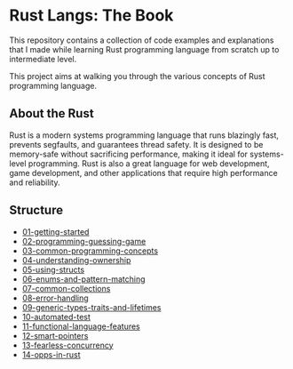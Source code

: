 # Rust Langs: The Book

This repository contains a collection of code examples and explanations that I made while learning Rust programming language from scratch up to intermediate level.

This project aims at walking you through the various concepts of Rust programming language. 


## About the Rust

Rust is a modern systems programming language that runs blazingly fast, prevents segfaults, and guarantees thread safety. It is designed to be memory-safe without sacrificing performance, making it ideal for systems-level programming. Rust is also a great language for web development, game development, and other applications that require high performance and reliability.

## Structure

- [01-getting-started](https://github.com/PervezSH/rust-langs-the-book/tree/master/01-getting-started)
- [02-programming-guessing-game](https://github.com/PervezSH/rust-langs-the-book/tree/master/02-programming-guessing-game/guessing-game)
- [03-common-programming-concepts](https://github.com/PervezSH/rust-langs-the-book/tree/master/03-common-programming-concepts)
- [04-understanding-ownership](https://github.com/PervezSH/rust-langs-the-book/tree/master/04-understanding-ownership)
- [05-using-structs](https://github.com/PervezSH/rust-langs-the-book/tree/master/05-using-structs)
- [06-enums-and-pattern-matching](https://github.com/PervezSH/rust-langs-the-book/tree/master/06-enums-and-pattern-matching)
- [07-common-collections](https://github.com/PervezSH/rust-langs-the-book/tree/master/07-common-collections)
- [08-error-handling](https://github.com/PervezSH/rust-langs-the-book/tree/master/08-error-handling/result-enum)
- [09-generic-types-traits-and-lifetimes](https://github.com/PervezSH/rust-langs-the-book/tree/master/09-generic-types-traits-and-lifetimes)
- [10-automated-test](https://github.com/PervezSH/rust-langs-the-book/tree/master/10-automated-test)
- [11-functional-language-features](https://github.com/PervezSH/rust-langs-the-book/tree/master/11-functional-language-features)
- [12-smart-pointers](https://github.com/PervezSH/rust-langs-the-book/tree/master/12-smart-pointers)
- [13-fearless-concurrency](https://github.com/PervezSH/rust-langs-the-book/tree/master/13-fearless-concurrency)
- [14-opps-in-rust](https://github.com/PervezSH/rust-langs-the-book/tree/master/14-opps-in-rust)
